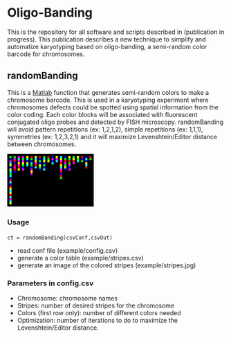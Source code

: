 # Oligo-Banding
This is the repository for all software and scripts described in (publication in progress). This publication describes a new technique to simplify and automatize karyotyping based on oligo-banding, a semi-random color barcode for chromosomes.

## randomBanding
This is a [Matlab](https://www.mathworks.com/products/matlab.html) function that generates semi-random colors to make a chromosome barcode. This is used in a karyotyping experiment where chromosomes defects could be spotted using spatial information from the color coding. Each color blocks will be associated with fluorescent conjugated oligo probes and detected by FISH microscopy. randomBanding will avoid pattern repetitions (ex: 1,2,1,2), simple repetitions (ex: 1,1,1), symmetries (ex: 1,2,3,2,1) and it will maximize Levenshtein/Editor distance between chromosomes.

<img src="https://github.com/alexandrebastien/Oligo-Banding/blob/main/example/stripes.jpg" width="200">

### Usage
`ct = randomBanding(csvConf,csvOut)`
- read conf file (example/config.csv)
- generate a color table (example/stripes.csv)
- generate an image of the colored stripes (example/stripes.jpg)

### Parameters in config.csv
- Chromosome: chromosome names
- Stripes: number of desired stripes for the chromosome
- Colors (first row only): number of different colors needed
- Optimization: number of iterations to do to maximize the Levenshtein/Editor distance.
